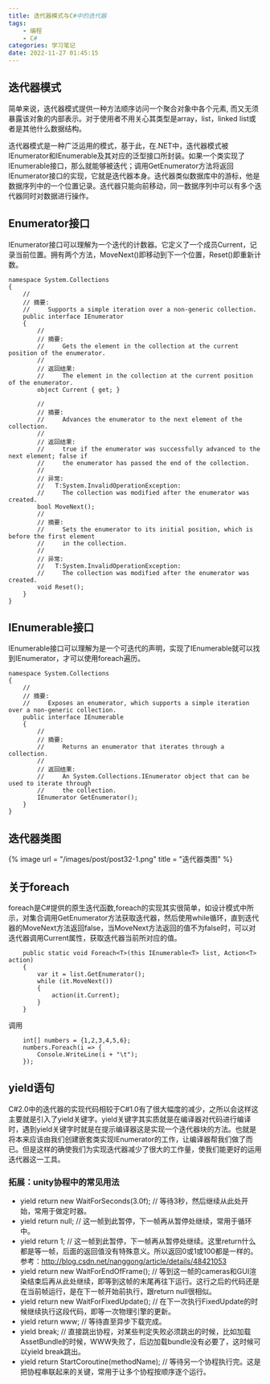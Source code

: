 ```yaml
---
title: 迭代器模式与C#中的迭代器
tags: 
    - 编程
    - C#
categories: 学习笔记
date: 2022-11-27 01:45:15
---
```


## 迭代器模式

简单来说，迭代器模式提供一种方法顺序访问一个聚合对象中各个元素, 而又无须暴露该对象的内部表示。对于使用者不用关心其类型是array，list，linked list或者是其他什么数据结构。

迭代器模式是一种广泛运用的模式，基于此，在.NET中，迭代器模式被IEnumerator和IEnumerable及其对应的泛型接口所封装。如果一个类实现了IEnumerable接口，那么就能够被迭代；调用GetEnumerator方法将返回IEnumerator接口的实现，它就是迭代器本身。迭代器类似数据库中的游标，他是数据序列中的一个位置记录。迭代器只能向前移动，同一数据序列中可以有多个迭代器同时对数据进行操作。

## Enumerator接口
IEnumerator接口可以理解为一个迭代的计数器。它定义了一个成员Current，记录当前位置。拥有两个方法，MoveNext()即移动到下一个位置，Reset()即重新计数。

    namespace System.Collections
    {
        //
        // 摘要:
        //     Supports a simple iteration over a non-generic collection.
        public interface IEnumerator
        {
            //
            // 摘要:
            //     Gets the element in the collection at the current position of the enumerator.
            //
            // 返回结果:
            //     The element in the collection at the current position of the enumerator.
            object Current { get; }

            //
            // 摘要:
            //     Advances the enumerator to the next element of the collection.
            //
            // 返回结果:
            //     true if the enumerator was successfully advanced to the next element; false if
            //     the enumerator has passed the end of the collection.
            //
            // 异常:
            //   T:System.InvalidOperationException:
            //     The collection was modified after the enumerator was created.
            bool MoveNext();
            //
            // 摘要:
            //     Sets the enumerator to its initial position, which is before the first element
            //     in the collection.
            //
            // 异常:
            //   T:System.InvalidOperationException:
            //     The collection was modified after the enumerator was created.
            void Reset();
        }
    }


## IEnumerable接口
IEnumerable接口可以理解为是一个可迭代的声明，实现了IEnumerable就可以找到IEnumerator，才可以使用foreach遍历。

    namespace System.Collections
    {
        //
        // 摘要:
        //     Exposes an enumerator, which supports a simple iteration over a non-generic collection.
        public interface IEnumerable
        {
            //
            // 摘要:
            //     Returns an enumerator that iterates through a collection.
            //
            // 返回结果:
            //     An System.Collections.IEnumerator object that can be used to iterate through
            //     the collection.
            IEnumerator GetEnumerator();
        }
    }

## 迭代器类图

{% image
    url = "/images/post/post32-1.png"
    title = "迭代器类图"
%}

## 关于foreach
foreach是C#提供的原生迭代函数,foreach的实现其实很简单，如设计模式中所示，对集合调用GetEnumerator方法获取迭代器，然后使用while循环，直到迭代器的MoveNext方法返回false，当MoveNext方法返回的值不为false时，可以对迭代器调用Current属性，获取迭代器当前所对应的值。

        public static void Foreach<T>(this IEnumerable<T> list, Action<T> action)
        {
            var it = list.GetEnumerator();
            while (it.MoveNext())
            {
                action(it.Current);
            }
        }

调用

        int[] numbers = {1,2,3,4,5,6};
        numbers.Foreach(i => {
            Console.WriteLine(i + "\t");
        });    


## yield语句

C#2.0中的迭代器的实现代码相较于C#1.0有了很大幅度的减少，之所以会这样这主要就是引入了yield关键字。yield关键字其实质就是在编译器对代码进行编译时，遇到yield关键字时就是在提示编译器这是实现一个迭代器块的方法。也就是将本来应该由我们创建嵌套类实现IEnumerator的工作，让编译器帮我们做了而已。但是这样的确使我们为实现迭代器减少了很大的工作量，使我们能更好的运用迭代器这一工具。

### 拓展：unity协程中的常见用法
- yield return new WaitForSeconds(3.0f); // 等待3秒，然后继续从此处开始，常用于做定时器。
- yield return null; // 这一帧到此暂停，下一帧再从暂停处继续，常用于循环中。
- yield return 1; // 这一帧到此暂停，下一帧再从暂停处继续。这里return什么都是等一帧，后面的返回值没有特殊意义。所以返回0或1或100都是一样的。参考：http://blog.csdn.net/nanggong/article/details/48421053
- yield return new WaitForEndOfFrame(); // 等到这一帧的cameras和GUI渲染结束后再从此处继续，即等到这帧的末尾再往下运行。这行之后的代码还是在当前帧运行，是在下一帧开始前执行，跟return null很相似。
- yield return new WaitForFixedUpdate(); // 在下一次执行FixedUpdate的时候继续执行这段代码，即等一次物理引擎的更新。
- yield return www; // 等待直至异步下载完成。
- yield break; // 直接跳出协程，对某些判定失败必须跳出的时候，比如加载AssetBundle的时候，WWW失败了，后边加载bundle没有必要了，这时候可以yield break跳出。
- yield return StartCoroutine(methodName); // 等待另一个协程执行完。这是把协程串联起来的关键，常用于让多个协程按顺序逐个运行。